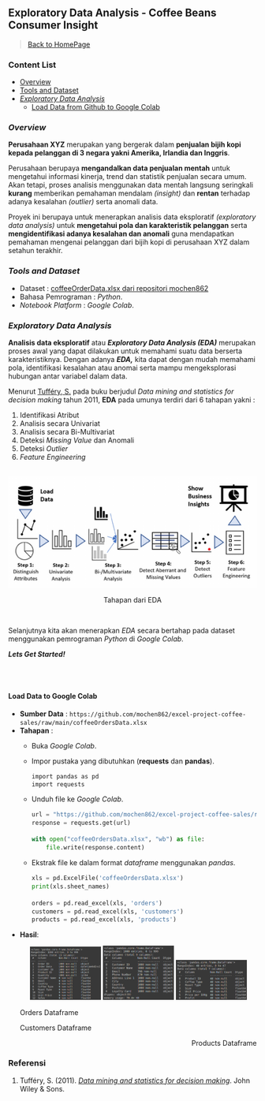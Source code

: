 ## Exploratory Data Analysis - Coffee Beans Consumer Insight

> [Back to HomePage](https://github.com/niddyhaw/data-analysis-portofolio)

### Content List
 - [Overview](#overview)
 - [Tools and Dataset](#tools-and-dataset)
 - [*Exploratory Data Analysis*](#exploratory-data-analysis)
    - [Load Data from Github to Google Colab](#load-data-to-google-colab)

### *Overview*
**Perusahaan XYZ** merupakan yang bergerak dalam **penjualan bijih kopi kepada pelanggan di 3 negara yakni Amerika, Irlandia dan Inggris**. 

Perusahaan berupaya **mengandalkan data penjualan mentah** untuk mengetahui informasi kinerja, trend dan statistik penjualan secara umum. Akan tetapi, proses analisis menggunakan data mentah langsung seringkali **kurang** memberikan pemahaman mendalam *(insight)* dan **rentan** terhadap adanya kesalahan *(outlier)* serta anomali data. 

Proyek ini berupaya untuk menerapkan analisis data eksploratif *(exploratory data analysis)* untuk **mengetahui pola dan karakteristik pelanggan** serta **mengidentifikasi adanya kesalahan dan anomali** guna mendapatkan pemahaman mengenai pelanggan dari bijih kopi di perusahaan XYZ dalam setahun terakhir. 

### *Tools and Dataset*
- Dataset : [coffeeOrderData.xlsx dari repositori mochen862](https://github.com/mochen862/excel-project-coffee-sales)
- Bahasa Pemrograman : *Python*.
- *Notebook Platform* : *Google Colab*.

### *Exploratory Data Analysis*

**Analisis data eksploratif** atau **_Exploratory Data Analysis_ _(EDA)_** merupakan proses awal 
yang dapat dilakukan untuk memahami suatu data berserta karakteristiknya. Dengan adanya **_EDA,_** kita dapat dengan mudah memahami pola, identifikasi kesalahan atau anomai serta mampu mengeksplorasi hubungan antar variabel dalam data. 

Menurut [Tufféry, S.](#referensi) pada buku berjudul *Data mining and statistics for decision making* tahun 2011, **EDA** pada umunya terdiri dari 6 tahapan yakni : 

1. Identifikasi Atribut 
2. Analisis secara Univariat
3. Analisis secara Bi-Multivariat
4. Deteksi *Missing Value* dan Anomali
5. Deteksi *Outlier* 
6. *Feature Engineering*

<p align="center">
    <br>
    <img src="img/EDA.png" alt="EDA" >
    <p align="center"> Tahapan dari EDA</p>
    <br>
</p>


Selanjutnya kita akan menerapkan *EDA* secara bertahap pada dataset menggunakan pemrograman *Python* di *Google Colab*. 

***Lets Get Started!***

<br></br>

#### Load Data to Google Colab
- **Sumber Data** : `https://github.com/mochen862/excel-project-coffee-sales/raw/main/coffeeOrdersData.xlsx` 
- **Tahapan** : 
    - Buka _Google Colab_.
    - Impor pustaka yang dibutuhkan (**requests** dan **pandas**).
        ```pyhton
        import pandas as pd
        import requests
        ```
    - Unduh file ke _Google Colab_.
        ```python
        url = "https://github.com/mochen862/excel-project-coffee-sales/raw/main/coffeeOrdersData.xlsx"
        response = requests.get(url)
        
        with open("coffeeOrdersData.xlsx", "wb") as file:
            file.write(response.content)
        ```
    - Ekstrak file ke dalam format _dataframe_ menggunakan _pandas_.

        ```python
        xls = pd.ExcelFile('coffeeOrdersData.xlsx')
        print(xls.sheet_names)
        
        orders = pd.read_excel(xls, 'orders')
        customers = pd.read_excel(xls, 'customers')
        products = pd.read_excel(xls, 'products')
        ```
- **Hasil**: 
    <p align="center">
        <img src="img/order_df.png" alt="order df" title="Orders Dataframe" width = 30% >
        <img src="img/customer_df.png" alt="cs df" title="Customers Dataframe" width = 30%>
        <img src="img/product_df.png" alt="product df" title="Products Dataframe" width = 30%>
    </p>
    <p align="center">
        <p align="left"> Orders Dataframe </p>
        <p > Customers Dataframe </p>
        <p align="right"> Products Dataframe </p>
    </p>

### Referensi 
1. Tufféry, S. (2011). [*Data mining and statistics for decision making*](https://onlinelibrary.wiley.com/doi/book/10.1002/9780470979174). John Wiley & Sons.